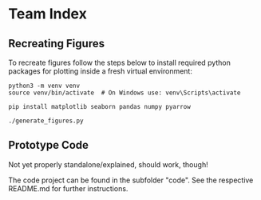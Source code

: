 # Team Index


## Recreating Figures

To recreate figures follow the steps below to install required python packages for plotting inside a fresh virtual environment:

    python3 -m venv venv
    source venv/bin/activate  # On Windows use: venv\Scripts\activate
  
    pip install matplotlib seaborn pandas numpy pyarrow
  
    ./generate_figures.py

## Prototype Code

Not yet properly standalone/explained, should work, though!

The code project can be found in the subfolder "code".
See the respective README.md for further instructions.

